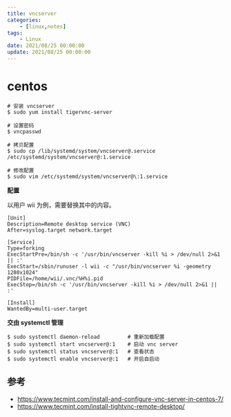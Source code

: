 ```yaml
---
title: vncserver
categories: 
	- [linux,notes]
tags:
	- Linux
date: 2021/08/25 00:00:00
update: 2021/08/25 00:00:00
---
```


# centos

```shell
# 安装 vncserver
$ sudo yum install tigervnc-server

# 设置密码
$ vncpasswd

# 拷贝配置
$ sudo cp /lib/systemd/system/vncserver@.service /etc/systemd/system/vncserver@:1.service

# 修改配置
$ sudo vim /etc/systemd/system/vncserver@\:1.service
```

**配置**

以用户 wii 为例，需要替换其中的内容。

```shell
[Unit]
Description=Remote desktop service (VNC)
After=syslog.target network.target

[Service]
Type=forking
ExecStartPre=/bin/sh -c '/usr/bin/vncserver -kill %i > /dev/null 2>&1 || :'
ExecStart=/sbin/runuser -l wii -c "/usr/bin/vncserver %i -geometry 1280x1024"
PIDFile=/home/wii/.vnc/%H%i.pid
ExecStop=/bin/sh -c '/usr/bin/vncserver -kill %i > /dev/null 2>&1 || :'

[Install]
WantedBy=multi-user.target
```

**交由 systemctl 管理**

```shell
$ sudo systemctl daemon-reload         # 重新加载配置
$ sudo systemctl start vncserver@:1    # 启动 vnc server
$ sudo systemctl status vncserver@:1   # 查看状态
$ sudo systemctl enable vncserver@:1   # 开启自启动
```

## 参考

- https://www.tecmint.com/install-and-configure-vnc-server-in-centos-7/
- https://www.tecmint.com/install-tightvnc-remote-desktop/
